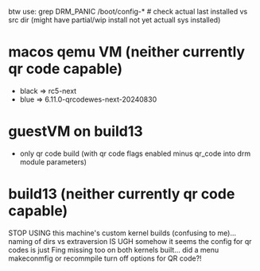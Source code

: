btw use:
grep DRM_PANIC /boot/config-*  # check actual last installed vs src dir (might have partial/wip install not yet actuall sys installed)



# macos qemu VM (neither currently qr code capable)
- black => rc5-next
- blue => 6.11.0-qrcodewes-next-20240830

# guestVM on build13
- only qr code build (with qr code flags enabled minus qr_code into drm module parameters)






# build13 (neither currently qr code capable)
STOP USING this machine's custom kernel builds (confusing to me)...  naming of dirs vs extraversion IS UGH
  somehow it seems the config for qr codes is just Fing missing too on both kernels built...  did a menu makeconmfig or recommpile turn off options for QR code?!

